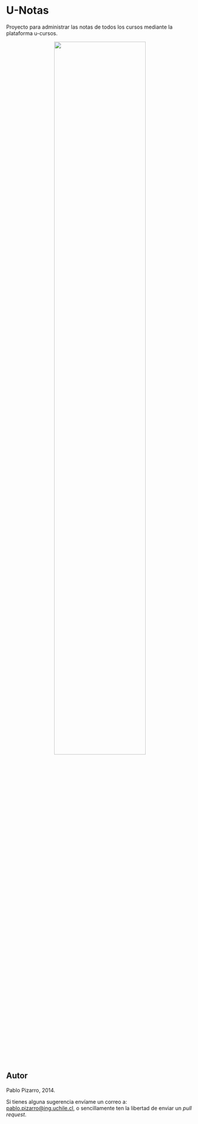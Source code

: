 # U-Notas
Proyecto para administrar las notas de todos los cursos mediante la plataforma u-cursos.

<p align="center">
<img src="https:/res.ppizarror.com/images/u-notas/captura1.PNG" width="70%px">
</p>

## Autor

Pablo Pizarro, 2014.

Si tienes alguna sugerencia envíame un correo a: [pablo.pizarro@ing.uchile.cl](mailto:pablo.pizarro@ing.uchile.cl), o sencillamente ten la libertad de enviar un _pull request_.
